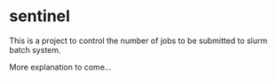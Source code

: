 # sentinel

This is a project to control the number of jobs to be submitted to slurm batch system.

More explanation to come...

